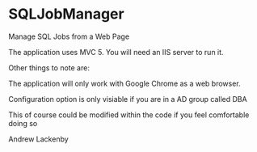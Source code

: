 # SQLJobManager

Manage SQL Jobs from a Web Page

The application uses MVC 5. You will need an IIS server to run it.

Other things to note are:

The application will only work with Google Chrome as a web browser.

Configuration option is only visiable if you are in a AD group called DBA

This of course could be modified within the code if you feel comfortable doing so


Andrew Lackenby
